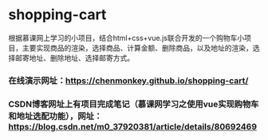 # shopping-cart
   根据慕课网上学习的小项目，结合html+css+vue.js联合开发的一个购物车小项目，主要实现商品的渲染，选择商品、计算金额、删除商品，以及地址的渲染，选择邮寄地址、删除地址、选择邮寄方式。  
### 在线演示网址：https://chenmonkey.github.io/shopping-cart/
### CSDN博客网址上有项目完成笔记（慕课网学习之使用vue实现购物车和地址选配功能），网址：https://blog.csdn.net/m0_37920381/article/details/80692469
